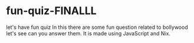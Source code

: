# fun-quiz-FINALLL
let's have fun quiz
In this there are some fun question related to bollywood let's see can you answer them.
 It is made using JavaScript and Nix.
